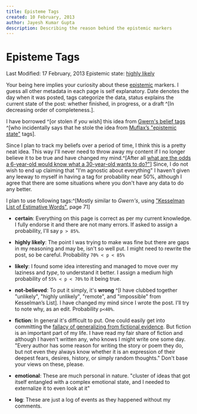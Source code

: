 ```yaml
---
title: Episteme Tags
created: 10 February, 2013 
author: Jayesh Kumar Gupta
description: Describing the reason behind the epistemic markers
---
```


Episteme Tags
=============

<div class="soft">
<span class="align_left"> Last Modified: 17 February, 2013 </span><span class="align_right"> Epistemic state: <a href="">highly likely</a></span>
</div>

Your being here implies your curiosity about these [epistemic](http://en.wikipedia.org/wiki/Epistemology) markers. I guess all other metadata in each page is self explanatory. Date denotes the day when it was posted, tags categorize the data, status explains the current state of the post: whether finished, in progress, or a draft ^[In decreasing order of completeness.].

I have borrowed ^[or stolen if _you_ wish] this idea from [Gwern's belief tags](http://gwern.net) ^[who incidentally says that he stole the idea from [ Muflax’s "epistemic state"](http://muflax.com/episteme/) tags].

Since I plan to track my beliefs over a period of time, I think this is a pretty neat idea. This way I'll never need to throw away my content if I no longer believe it to be true and have changed my mind.^[After all [what are the odds a 6-year-old would know what a 30-year-old wants to do?"](http://www.qwantz.com/index.php?comic=2366)] Since, I do not wish to end up claiming that "I'm agnostic about everything" I haven't given any leeway to myself in having a tag for probability near 50%, although I agree that there are some situations where you don't have any data to do any better.

I plan to use following tags:^[Mostly similar to _Gwern's_, using ["Kesselman List of Estimative Words"](http://www.scip.org/files/Resources/Kesselman-Verbal-Probability-Expressions.pdf), page 71]

   -  **certain**: Everything on this page is correct as per my current knowledge. I fully endorse it and there are not many errors. If asked to assign a probability, I'll say `p > 85%`.

   -  **highly likely**: The point I was trying to make was fine but there are gaps in my reasoning and may be, isn't so well put. I might need to rewrite the post, so be careful. Probability `70% < p < 85%`

   -  **likely**: I found some idea interesting and managed to move over my laziness and _type_, to understand it better. I assign a medium high probability of `55% < p < 70%` to it being true.

   -  **not-believed**: To put it simply, it's **wrong** ^[I have clubbed together "unlikely", "highly unlikely", "remote", and "impossible" from Kesselman’s List]. I have changed my mind since I wrote the post. I'll try to note why, as an edit. Probability `p<40%`. 
   
   -  **fiction**: In general it's difficult to put. One could easily get into committing the [fallacy of generalizing from fictional evidence](http://lesswrong.com/lw/k9/the_logical_fallacy_of_generalization_from/). But fiction is an important part of my life. I have read my fair share of fiction and although I haven't written any, who knows I might write one some day. "Every author has some reason for writing the story or poem they do, but not even they always know whether it is an expression of their deepest fears, desires, history, or simply random thoughts." Don't base your views on these, please.

   -  **emotional**: These are much personal in nature. "cluster of ideas that got itself entangled with a complex emotional state, and I needed to externalize it to even look at it"

   -  **log**: These are just a log of events as they happened without my comments.
